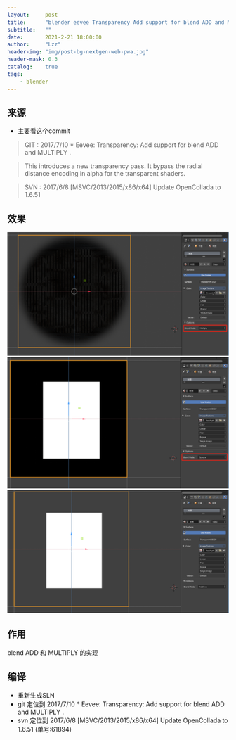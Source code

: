 ```yaml
---
layout:     post
title:      "blender eevee Transparency Add support for blend ADD and MULTIPLY."
subtitle:   ""
date:       2021-2-21 18:00:00
author:     "Lzz"
header-img: "img/post-bg-nextgen-web-pwa.jpg"
header-mask: 0.3
catalog:    true
tags:
    - blender
---
```


## 来源

- 主要看这个commit

> GIT : 2017/7/10  *  Eevee: Transparency: Add support for blend ADD and MULTIPLY .<br> 

> This introduces a new transparency pass.
It bypass the radial distance encoding in alpha for the transparent shaders.

> SVN : 2017/6/8  [MSVC/2013/2015/x86/x64] Update OpenCollada to 1.6.51
		
## 效果
![](/img/Eevee/BlendAddAndMultiply/1.png)
![](/img/Eevee/BlendAddAndMultiply/2.png)
![](/img/Eevee/BlendAddAndMultiply/3.png)


## 作用
blend ADD 和 MULTIPLY 的实现

## 编译
- 重新生成SLN
- git 定位到  2017/7/10  * Eevee: Transparency: Add support for blend ADD and MULTIPLY .<br> 
- svn 定位到 2017/6/8  [MSVC/2013/2015/x86/x64] Update OpenCollada to 1.6.51    (单号:61894)

